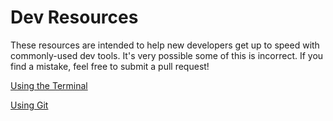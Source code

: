 # Dev Resources
These resources are intended to help new developers get up to speed with commonly-used dev tools. It's very possible some of this is incorrect. If you find a mistake, feel free to submit a pull request!

[Using the Terminal](terminal.md)

[Using Git](git.md)